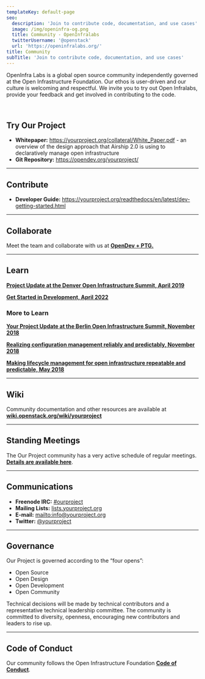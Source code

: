 ```yaml
---
templateKey: default-page
seo:
  description: 'Join to contribute code, documentation, and use cases'
  image: /img/openinfra-og.png
  title: Community - OpenInfralabs
  twitterUsername: '@openstack'
  url: 'https://openinfralabs.org/'
title: Community
subTitle: 'Join to contribute code, documentation, and use cases'
---
```

OpenInfra Labs is a global open source community independently governed at the Open Infrastructure Foundation. Our ethos is user-driven and our culture is welcoming and respectful. We invite you to try out Open Infralabs, provide your feedback and get involved in contributing to the code.   

<br>

## Try Our Project

* **Whitepaper:** <https://yourproject.org/collateral/White_Paper.pdf> - an overview of the design approach that Airship 2.0 is using to declaratively manage open infrastructure
* **Git Repository:** <https://opendev.org/yourproject/>

- - -

## Contribute

* **Developer Guide:** <https://yourproject.org/readthedocs/en/latest/dev-getting-started.html>

- - -

## Collaborate

Meet the team and collaborate with us at [**OpenDev + PTG.**](https://www.openstack.org/events/opendev-ptg-2020/)

- - -

## Learn

[**Project Update at the Denver Open Infrastructure Summit, April 2019**](https://www.openstack.org/videos/summits/denver-2019/airship-project-update-1)

[**Get Started in Development, April 2022**](https://www.openstack.org/videos/summits/denver-2019/airskiff-your-on-ramp-to-airship-development)

### More to Learn

[**Your Project Update at the Berlin Open Infrastructure Summit, November 2018**](https://www.openstack.org/videos/summits/berlin-2018/airship-project-update)

[**Realizing configuration management reliably and predictably, November 2018**](https://www.openstack.org/videos/summits/berlin-2018/airship-deckhand-realizing-configuration-management-reliably-and-predictably)

[**Making lifecycle management for open infrastructure repeatable and predictable, May 2018**](https://www.openstack.org/videos/summits/vancouver-2018/airship-making-lifecycle-management-for-open-infrastructure-repeatable-and-predictable)

- - -

## Wiki

Community documentation and other resources are available at [**wiki.openstack.org/wiki/yourproject**](//wiki.openstack.org/wiki/yourproject)

- - -

## Standing Meetings

The Our Project community has a very active schedule of regular meetings. [**Details are available here**](https://wiki.openstack.org/wiki/Airship#Get_in_Touch).

- - -

## Communications

* **Freenode IRC:** [\#ourproject](https://wiki.openstack.org/wiki/yourproject#Get_in_Touch)
* **Mailing Lists:** [lists.yourproject.org](http://lists.yourproject.org/cgi-bin/mailman/listinfo)
* **E-mail:** <mailto:info@yourproject.org>
* **Twitter:** [@yourproject](//twitter.com/yourproject)

- - -

## Governance

Our Project is governed according to the “four opens”:

* Open Source
* Open Design
* Open Development
* Open Community

Technical decisions will be made by technical contributors and a representative technical leadership committee. The community is committed to diversity, openness, encouraging new contributors and leaders to rise up.

- - -

## Code of Conduct

Our community follows the Open Infrastructure Foundation [**Code of Conduct**](https://www.openstack.org/legal/community-code-of-conduct/).
